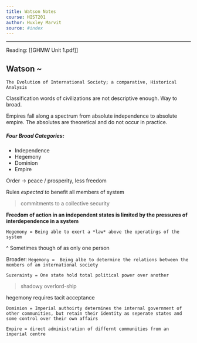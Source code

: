 ```yaml
---
title: Watson Notes
course: HIST201 
author: Huxley Marvit
source: #index
---
```


---

Reading: [[GHMW Unit 1.pdf]]
## Watson *~*
`The Evolution of International Society; a comparative, Historical Analysis`


Classification words of civilizations are not descriptive enough. Way to broad. 


Empires fall along a spectrum from  absolute independence to absolute empire. The absolutes are theoretical and do not occur in practice. 


##### Four Broad Categories:
- Independence
- Hegemony
- Dominion
- Empire



Order -> peace / prosperity,  less freedom

Rules *expected to* benefit all members of system

> commitments to a collective security

**Freedom of action in an independent states is limited by the pressures of interdependence in a system**

`Hegemony = Being able to exert a *law* above the operatings of the system`

^ Sometimes though of as only one person 

Broader: 
`Hegemony =  Being albe to determine the relations between the members of an international society`

`Suzerainty = One state hold total political power over another`

> shadowy overlord-ship 

hegemony requires tacit acceptance 

`Dominion = Imperial authoirty determines the internal government of other communities, but retain their identity as seperate states and some control over their own affairs`


`Empire = direct administration of differnt communities from an imperial centre`

















